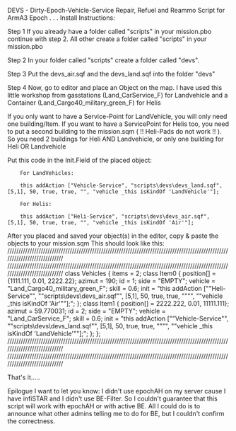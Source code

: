 DEVS - Dirty-Epoch-Vehicle-Service
Repair, Refuel and Reammo Script for ArmA3 Epoch
.
.
.
Install Instructions:

Step 1
If you already have a folder called "scripts" in your mission.pbo continue with step 2. All other create a folder called "scripts" in your mission.pbo

Step 2
In your folder called "scripts" create a folder called "devs".

Step 3 
Put the devs_air.sqf and the devs_land.sqf into the folder "devs"

Step 4
Now, go to editor and place an Object on the map. I have used this little workshop from gasstations (Land_CarService_F) for Landvehicle and a Container (Land_Cargo40_military_green_F) for Helis

If you only want to have a Service-Point for LandVehicle, you will only need one building/Item. If you want to have a ServicePoint for Helis too, you need to put a second building to the mission.sqm ( !! Heli-Pads do not work !! ).
So you need 2 buildings for Heli AND Landvehicle, or only one building for Heli OR Landvehicle

Put this code in the Init.Field of the placed object:

        For LandVehicles:

        this addAction ["Vehicle-Service", "scripts\devs\devs_land.sqf", [5,1], 50, true, true, "", "vehicle _this isKindOf 'LandVehicle'"];

        For Helis:

        this addAction ["Heli-Service", "scripts\devs\devs_air.sqf", [5,1], 50, true, true, "", "vehicle _this isKindOf 'Air'"];

After you placed and saved your object(s) in the editor, copy & paste the objects to your mission.sqm
This should look like this:
////////////////////////////////////////////////////////////////////////////////////////////////////////////////////////////
////////////////////////////////////////////////////////////////////////////////////////////////////////////////////////////
class Vehicles {
		items = 2;
		class Item0 {
			position[] = {1111.111, 0.01, 2222.22};
			azimut = 190;
			id = 1;
			side = "EMPTY";
			vehicle = "Land_Cargo40_military_green_F";
			skill = 0.6;
			init = "this addAction [""Heli-Service"", ""scripts\devs\devs_air.sqf"", [5,1], 50, true, true, """", ""vehicle _this isKindOf 'Air'""];";
		};
		class Item1 {
			position[] = 2222.222, 0.01, 11111.111};
			azimut = 59.770031;
			id = 2;
			side = "EMPTY";
			vehicle = "Land_CarService_F";
			skill = 0.6;
			init = "this addAction [""Vehicle-Service"", ""scripts\devs\devs_land.sqf"", [5,1], 50, true, true, """", ""vehicle _this isKindOf 'LandVehicle'""];";
		};
	};
////////////////////////////////////////////////////////////////////////////////////////////////////////////////////////////
////////////////////////////////////////////////////////////////////////////////////////////////////////////////////////////

That's it.....

Epilogue
I want to let you know: I didn't use epochAH on my server cause I have infiSTAR and I didn't use BE-Filter.
So I couldn't guarantee that this script will work with epochAH or with active BE. All I could do is to announce what other admins telling me to do for BE, but I couldn't confirm the correctness.

